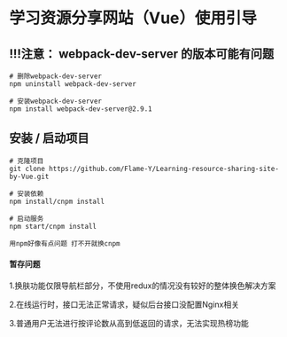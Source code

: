 # 学习资源分享网站（Vue）使用引导

## !!!注意： webpack-dev-server 的版本可能有问题
```
# 删除webpack-dev-server
npm uninstall webpack-dev-server

# 安装webpack-dev-server
npm install webpack-dev-server@2.9.1
```
## 安装 / 启动项目 

```
# 克隆项目
git clone https://github.com/Flame-Y/Learning-resource-sharing-site-by-Vue.git

# 安装依赖
npm install/cnpm install

# 启动服务
npm start/cnpm install

用npm好像有点问题 打不开就换cnpm
```

#### 暂存问题

1.换肤功能仅限导航栏部分，不使用redux的情况没有较好的整体换色解决方案

2.在线运行时，接口无法正常请求，疑似后台接口没配置Nginx相关

3.普通用户无法进行按评论数从高到低返回的请求，无法实现热榜功能
